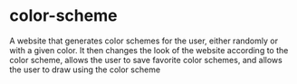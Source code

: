# color-scheme
 A website that generates color schemes for the user, either randomly or with a given color.  It then changes the look of the website according to the color scheme, allows the user to save favorite color schemes, and allows the user to draw using the color scheme

